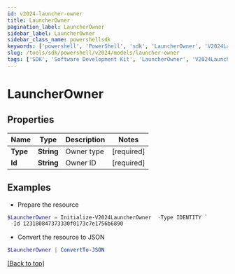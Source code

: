 ```yaml
---
id: v2024-launcher-owner
title: LauncherOwner
pagination_label: LauncherOwner
sidebar_label: LauncherOwner
sidebar_class_name: powershellsdk
keywords: ['powershell', 'PowerShell', 'sdk', 'LauncherOwner', 'V2024LauncherOwner'] 
slug: /tools/sdk/powershell/v2024/models/launcher-owner
tags: ['SDK', 'Software Development Kit', 'LauncherOwner', 'V2024LauncherOwner']
---
```



# LauncherOwner

## Properties

Name | Type | Description | Notes
------------ | ------------- | ------------- | -------------
**Type** | **String** | Owner type | [required]
**Id** | **String** | Owner ID | [required]

## Examples

- Prepare the resource
```powershell
$LauncherOwner = Initialize-V2024LauncherOwner  -Type IDENTITY `
 -Id 123180847373330f0173c7e1756b6890
```

- Convert the resource to JSON
```powershell
$LauncherOwner | ConvertTo-JSON
```


[[Back to top]](#) 

